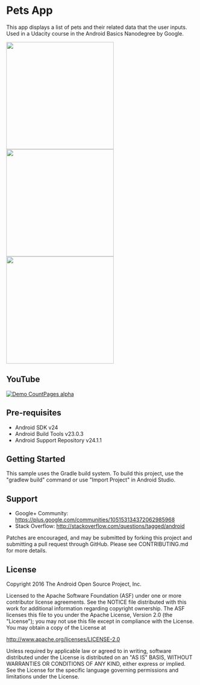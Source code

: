 Pets App
===================================

This app displays a list of pets and their related data that the user inputs.
Used in a Udacity course in the Android Basics Nanodegree by Google.

<img src="https://github.com/abdelaz9z/Pets/blob/master/device-2020-02-18-161626.png" width=285><img src="https://github.com/abdelaz9z/Pets/blob/master/device-2020-02-18-161836.png" width=285><img src="https://github.com/abdelaz9z/Pets/blob/master/device-2020-02-18-162101.png" width=285>

YouTube
-------
[![Demo CountPages alpha](https://img.youtube.com/vi/5FjKthV7gbk/maxresdefault.jpg)](https://youtu.be/5FjKthV7gbk)

Pre-requisites
--------------

- Android SDK v24
- Android Build Tools v23.0.3
- Android Support Repository v24.1.1

Getting Started
---------------

This sample uses the Gradle build system. To build this project, use the
"gradlew build" command or use "Import Project" in Android Studio.

Support
-------

- Google+ Community: https://plus.google.com/communities/105153134372062985968
- Stack Overflow: http://stackoverflow.com/questions/tagged/android

Patches are encouraged, and may be submitted by forking this project and
submitting a pull request through GitHub. Please see CONTRIBUTING.md for more details.

License
-------

Copyright 2016 The Android Open Source Project, Inc.

Licensed to the Apache Software Foundation (ASF) under one or more contributor
license agreements.  See the NOTICE file distributed with this work for
additional information regarding copyright ownership.  The ASF licenses this
file to you under the Apache License, Version 2.0 (the "License"); you may not
use this file except in compliance with the License.  You may obtain a copy of
the License at

http://www.apache.org/licenses/LICENSE-2.0

Unless required by applicable law or agreed to in writing, software
distributed under the License is distributed on an "AS IS" BASIS, WITHOUT
WARRANTIES OR CONDITIONS OF ANY KIND, either express or implied.  See the
License for the specific language governing permissions and limitations under
the License.
